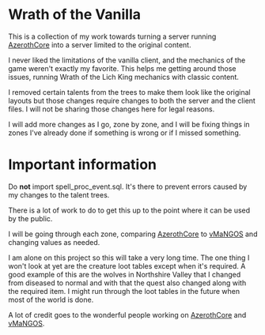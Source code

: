 # Wrath of the Vanilla
This is a collection of my work towards turning a server running [AzerothCore](https://github.com/azerothcore/azerothcore-wotlk) into a server limited to the original content.

I never liked the limitations of the vanilla client, and the mechanics of the game weren't exactly my favorite. This helps me getting around those issues, running Wrath of the Lich King mechanics with classic content.

I removed certain talents from the trees to make them look like the original layouts but those changes require changes to both the server and the client files. I will not be sharing those changes here for legal reasons.

I will add more changes as I go, zone by zone, and I will be fixing things in zones I've already done if something is wrong or if I missed something.

# Important information
Do **not** import spell_proc_event.sql. It's there to prevent errors caused by my changes to the talent trees.

There is a lot of work to do to get this up to the point where it can be used by the public.

I will be going through each zone, comparing [AzerothCore](https://github.com/azerothcore/azerothcore-wotlk) to [vMaNGOS](https://github.com/vmangos) and changing values as needed.

I am alone on this project so this will take a very long time. The one thing I won't look at yet are the creature loot tables except when it's required. A good example of this are the wolves in Northshire Valley that I changed from diseased to normal and with that the quest also changed along with the required item. I might run through the loot tables in the future when most of the world is done.

A lot of credit goes to the wonderful people working on [AzerothCore](https://github.com/azerothcore/azerothcore-wotlk) and [vMaNGOS](https://github.com/vmangos).
